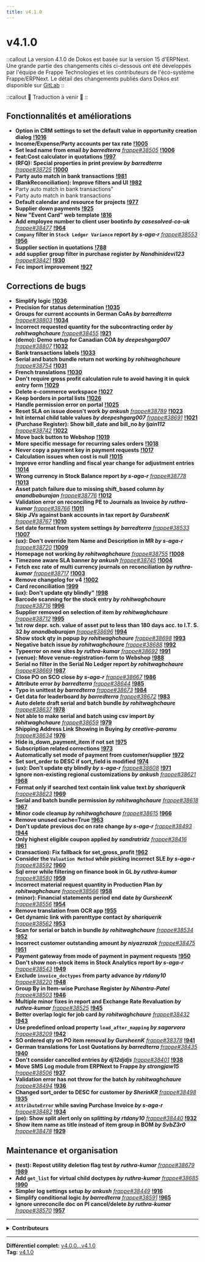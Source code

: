 ```yaml
---
title: v4.1.0
---
```


# v4.1.0


::callout
La version 4.1.0 de Dokos est basée sur la version 15 d'ERPNext.
Une grande partie des changements cités ci-dessous ont été développés par l'équipe de Frappe Technologies et les contributeurs de l'éco-système Frappe/ERPNext.
Le détail des changements publiés dans Dokos est disponible sur [GitLab](https://gitlab.com/dokos/dokos/-/releases)
::

::callout
:construction: Traduction à venir :construction:
::

## Fonctionnalités et améliorations

- **Option in CRM settings to set the default value in opportunity creation dialog** **[!1016](https://gitlab.com/dokos/dokos/-/merge_requests/1016)**
- **Income/Expense/Party accounts per tax rate** **[!1005](https://gitlab.com/dokos/dokos/-/merge_requests/1005)**
- **Set lead name from email _by barredterra_** [_frappe#38505_](https://github.com/frappe/frappe/pull/38505) **[!1006](https://gitlab.com/dokos/dokos/-/merge_requests/1006)**
- **feat:Cost calculator in quotations** **[!997](https://gitlab.com/dokos/dokos/-/merge_requests/997)**
- **(RFQ): Special properties in print preview _by barredterra_** [_frappe#38725_](https://github.com/frappe/frappe/pull/38725) **[!1000](https://gitlab.com/dokos/dokos/-/merge_requests/1000)**
- **Party auto match in bank transactions** **[!981](https://gitlab.com/dokos/dokos/-/merge_requests/981)**
- **(BankReconciliation): Improve filters and UI** **[!982](https://gitlab.com/dokos/dokos/-/merge_requests/982)**
- Party auto match in bank transactions"
- Party auto match in bank transactions
- **Default calendar and resource for projects** **[!977](https://gitlab.com/dokos/dokos/-/merge_requests/977)**
- **Supplier down payments** **[!925](https://gitlab.com/dokos/dokos/-/merge_requests/925)**
- **New "Event Card" web template** **[!816](https://gitlab.com/dokos/dokos/-/merge_requests/816)**
- **Add employee number to client user bootinfo _by casesolved-co-uk_** [_frappe#38477_](https://github.com/frappe/frappe/pull/38477) **[!964](https://gitlab.com/dokos/dokos/-/merge_requests/964)**
- **`Company` filter in `Stock Ledger Variance` report _by s-aga-r_** [_frappe#38553_](https://github.com/frappe/frappe/pull/38553) **[!956](https://gitlab.com/dokos/dokos/-/merge_requests/956)**
- **Supplier section in quotations** **[!788](https://gitlab.com/dokos/dokos/-/merge_requests/788)**
- **add supplier group filter in purchase register _by Nandhinidevi123_** [_frappe#38421_](https://github.com/frappe/frappe/pull/38421) **[!930](https://gitlab.com/dokos/dokos/-/merge_requests/930)**
- **Fec import improvement** **[!927](https://gitlab.com/dokos/dokos/-/merge_requests/927)**

## Corrections de bugs

- **Simplify logic** **[!1036](https://gitlab.com/dokos/dokos/-/merge_requests/1036)**
- **Precision for status determination** **[!1035](https://gitlab.com/dokos/dokos/-/merge_requests/1035)**
- **Groups for current accounts in German CoAs _by barredterra_** [_frappe#38803_](https://github.com/frappe/frappe/pull/38803) **[!1034](https://gitlab.com/dokos/dokos/-/merge_requests/1034)**
- **Incorrect requested quantity for the subcontracting order _by rohitwaghchaure_** [_frappe#38455_](https://github.com/frappe/frappe/pull/38455) **[!921](https://gitlab.com/dokos/dokos/-/merge_requests/921)**
- **(demo): Demo setup for Canadian COA _by deepeshgarg007_** [_frappe#38807_](https://github.com/frappe/frappe/pull/38807) **[!1032](https://gitlab.com/dokos/dokos/-/merge_requests/1032)**
- **Bank transactions labels** **[!1033](https://gitlab.com/dokos/dokos/-/merge_requests/1033)**
- **Serial and batch bundle return not working _by rohitwaghchaure_** [_frappe#38754_](https://github.com/frappe/frappe/pull/38754) **[!1031](https://gitlab.com/dokos/dokos/-/merge_requests/1031)**
- **French translations** **[!1030](https://gitlab.com/dokos/dokos/-/merge_requests/1030)**
- **Don't require gross profit calculation rule to avoid having it in quick entry form** **[!1029](https://gitlab.com/dokos/dokos/-/merge_requests/1029)**
- **Delete e-commerce workspace** **[!1027](https://gitlab.com/dokos/dokos/-/merge_requests/1027)**
- **Keep borders in portal lists** **[!1026](https://gitlab.com/dokos/dokos/-/merge_requests/1026)**
- **Handle permission error on portal** **[!1025](https://gitlab.com/dokos/dokos/-/merge_requests/1025)**
- **Reset SLA on issue doesn't work _by ankush_** [_frappe#38789_](https://github.com/frappe/frappe/pull/38789) **[!1023](https://gitlab.com/dokos/dokos/-/merge_requests/1023)**
- **Init internal child table values _by deepeshgarg007_** [_frappe#38691_](https://github.com/frappe/frappe/pull/38691) **[!1021](https://gitlab.com/dokos/dokos/-/merge_requests/1021)**
- **(Purchase Register): Show bill\_date and bill\_no _by ljain112_** [_frappe#38742_](https://github.com/frappe/frappe/pull/38742) **[!1022](https://gitlab.com/dokos/dokos/-/merge_requests/1022)**
- **Move back button to Webshop** **[!1019](https://gitlab.com/dokos/dokos/-/merge_requests/1019)**
- **More specific message for recurring sales orders** **[!1018](https://gitlab.com/dokos/dokos/-/merge_requests/1018)**
- **Never copy a payment key in payment requests** **[!1017](https://gitlab.com/dokos/dokos/-/merge_requests/1017)**
- **Calculation issues when cost is null** **[!1015](https://gitlab.com/dokos/dokos/-/merge_requests/1015)**
- **Improve error handling and fiscal year change for adjustment entries** **[!1014](https://gitlab.com/dokos/dokos/-/merge_requests/1014)**
- **Wrong currency in Stock Balance report _by s-aga-r_** [_frappe#38778_](https://github.com/frappe/frappe/pull/38778) **[!1013](https://gitlab.com/dokos/dokos/-/merge_requests/1013)**
- **Asset patch failure due to missing shift\_based column _by anandbaburajan_** [_frappe#38776_](https://github.com/frappe/frappe/pull/38776) **[!1012](https://gitlab.com/dokos/dokos/-/merge_requests/1012)**
- **Validation error on reconciling PE to Journals as Invoice _by ruthra-kumar_** [_frappe#38766_](https://github.com/frappe/frappe/pull/38766) **[!1011](https://gitlab.com/dokos/dokos/-/merge_requests/1011)**
- **Skip JVs against bank accounts in tax report _by GursheenK_** [_frappe#38767_](https://github.com/frappe/frappe/pull/38767) **[!1010](https://gitlab.com/dokos/dokos/-/merge_requests/1010)**
- **Set date format from system settings _by barredterra_** [_frappe#38533_](https://github.com/frappe/frappe/pull/38533) **[!1007](https://gitlab.com/dokos/dokos/-/merge_requests/1007)**
- **(ux): Don't override Item Name and Description in MR _by s-aga-r_** [_frappe#38720_](https://github.com/frappe/frappe/pull/38720) **[!1009](https://gitlab.com/dokos/dokos/-/merge_requests/1009)**
- **Homepage not working _by rohitwaghchaure_** [_frappe#38755_](https://github.com/frappe/frappe/pull/38755) **[!1008](https://gitlab.com/dokos/dokos/-/merge_requests/1008)**
- **Timezone aware SLA banner _by ankush_** [_frappe#38745_](https://github.com/frappe/frappe/pull/38745) **[!1004](https://gitlab.com/dokos/dokos/-/merge_requests/1004)**
- **Fetch exc rate of multi currency journals on reconciliation _by ruthra-kumar_** [_frappe#38717_](https://github.com/frappe/frappe/pull/38717) **[!1003](https://gitlab.com/dokos/dokos/-/merge_requests/1003)**
- **Remove changelog for v4** **[!1002](https://gitlab.com/dokos/dokos/-/merge_requests/1002)**
- **Card reconciliation** **[!999](https://gitlab.com/dokos/dokos/-/merge_requests/999)**
- **(ux): Don't update qty blindly"** **[!998](https://gitlab.com/dokos/dokos/-/merge_requests/998)**
- **Barcode scanning for the stock entry _by rohitwaghchaure_** [_frappe#38716_](https://github.com/frappe/frappe/pull/38716) **[!996](https://gitlab.com/dokos/dokos/-/merge_requests/996)**
- **Supplier removed on selection of item _by rohitwaghchaure_** [_frappe#38712_](https://github.com/frappe/frappe/pull/38712) **[!995](https://gitlab.com/dokos/dokos/-/merge_requests/995)**
- **1st row depr. sch. value of asset put to less than 180 days acc. to I.T. S. 32 _by anandbaburajan_** [_frappe#38696_](https://github.com/frappe/frappe/pull/38696) **[!994](https://gitlab.com/dokos/dokos/-/merge_requests/994)**
- **Show stock qty in popup _by rohitwaghchaure_** [_frappe#38698_](https://github.com/frappe/frappe/pull/38698) **[!993](https://gitlab.com/dokos/dokos/-/merge_requests/993)**
- **Negative batch issue _by rohitwaghchaure_** [_frappe#38688_](https://github.com/frappe/frappe/pull/38688) **[!992](https://gitlab.com/dokos/dokos/-/merge_requests/992)**
- **Typeerror on new sites _by ruthra-kumar_** [_frappe#38692_](https://github.com/frappe/frappe/pull/38692) **[!991](https://gitlab.com/dokos/dokos/-/merge_requests/991)**
- **(venue): Move venue-registration-form to Webshop** **[!988](https://gitlab.com/dokos/dokos/-/merge_requests/988)**
- **Serial no filter in the Serial No Ledger report _by rohitwaghchaure_** [_frappe#38669_](https://github.com/frappe/frappe/pull/38669) **[!987](https://gitlab.com/dokos/dokos/-/merge_requests/987)**
- **Close PO on SCO close _by s-aga-r_** [_frappe#38667_](https://github.com/frappe/frappe/pull/38667) **[!986](https://gitlab.com/dokos/dokos/-/merge_requests/986)**
- **Attribute error _by barredterra_** [_frappe#38644_](https://github.com/frappe/frappe/pull/38644) **[!985](https://gitlab.com/dokos/dokos/-/merge_requests/985)**
- **Typo in unittest _by barredterra_** [_frappe#38673_](https://github.com/frappe/frappe/pull/38673) **[!984](https://gitlab.com/dokos/dokos/-/merge_requests/984)**
- **Get data for leaderboard _by barredterra_** [_frappe#38672_](https://github.com/frappe/frappe/pull/38672) **[!983](https://gitlab.com/dokos/dokos/-/merge_requests/983)**
- **Auto delete draft serial and batch bundle _by rohitwaghchaure_** [_frappe#38637_](https://github.com/frappe/frappe/pull/38637) **[!978](https://gitlab.com/dokos/dokos/-/merge_requests/978)**
- **Not able to make serial and batch using csv import _by rohitwaghchaure_** [_frappe#38659_](https://github.com/frappe/frappe/pull/38659) **[!979](https://gitlab.com/dokos/dokos/-/merge_requests/979)**
- **Shipping Address Link Showing in Buying _by creative-paramu_** [_frappe#38634_](https://github.com/frappe/frappe/pull/38634) **[!976](https://gitlab.com/dokos/dokos/-/merge_requests/976)**
- **Hide is\_down\_payment\_item if not set** **[!975](https://gitlab.com/dokos/dokos/-/merge_requests/975)**
- **Subscription related corrections** **[!973](https://gitlab.com/dokos/dokos/-/merge_requests/973)**
- **Automatically set mode of payment from customer/supplier** **[!972](https://gitlab.com/dokos/dokos/-/merge_requests/972)**
- **Set sort\_order to DESC if sort\_field is modified** **[!974](https://gitlab.com/dokos/dokos/-/merge_requests/974)**
- **(ux): Don't update qty blindly _by s-aga-r_** [_frappe#38608_](https://github.com/frappe/frappe/pull/38608) **[!971](https://gitlab.com/dokos/dokos/-/merge_requests/971)**
- **Ignore non-existing regional customizations _by ankush_** [_frappe#38621_](https://github.com/frappe/frappe/pull/38621) **[!968](https://gitlab.com/dokos/dokos/-/merge_requests/968)**
- **Format only if searched text contain link value text _by shariquerik_** [_frappe#38623_](https://github.com/frappe/frappe/pull/38623) **[!969](https://gitlab.com/dokos/dokos/-/merge_requests/969)**
- **Serial and batch bundle permission _by rohitwaghchaure_** [_frappe#38618_](https://github.com/frappe/frappe/pull/38618) **[!967](https://gitlab.com/dokos/dokos/-/merge_requests/967)**
- **Minor code cleanup _by rohitwaghchaure_** [_frappe#38615_](https://github.com/frappe/frappe/pull/38615) **[!966](https://gitlab.com/dokos/dokos/-/merge_requests/966)**
- **Remove unused cache=True** **[!963](https://gitlab.com/dokos/dokos/-/merge_requests/963)**
- **Don't update previous doc on rate change _by s-aga-r_** [_frappe#38493_](https://github.com/frappe/frappe/pull/38493) **[!944](https://gitlab.com/dokos/dokos/-/merge_requests/944)**
- **Only highest eligible coupon applied _by sandratridz_** [_frappe#38416_](https://github.com/frappe/frappe/pull/38416) **[!961](https://gitlab.com/dokos/dokos/-/merge_requests/961)**
- **(transaction): Fix fallback for set\_gross\_profit** **[!962](https://gitlab.com/dokos/dokos/-/merge_requests/962)**
- **Consider the `Valuation Method` while picking incorrect SLE _by s-aga-r_** [_frappe#38592_](https://github.com/frappe/frappe/pull/38592) **[!960](https://gitlab.com/dokos/dokos/-/merge_requests/960)**
- **Sql error while filtering on finance book in GL _by ruthra-kumar_** [_frappe#38580_](https://github.com/frappe/frappe/pull/38580) **[!959](https://gitlab.com/dokos/dokos/-/merge_requests/959)**
- **Incorrect material request quantity in Production Plan _by rohitwaghchaure_** [_frappe#38566_](https://github.com/frappe/frappe/pull/38566) **[!958](https://gitlab.com/dokos/dokos/-/merge_requests/958)**
- **(minor): Financial statements period end date _by GursheenK_** [_frappe#38556_](https://github.com/frappe/frappe/pull/38556) **[!954](https://gitlab.com/dokos/dokos/-/merge_requests/954)**
- **Remove translation from OCR app** **[!955](https://gitlab.com/dokos/dokos/-/merge_requests/955)**
- **Get dynamic link with parenttype contact _by shariquerik_** [_frappe#38562_](https://github.com/frappe/frappe/pull/38562) **[!953](https://gitlab.com/dokos/dokos/-/merge_requests/953)**
- **Scan for serial or batch in bundle _by rohitwaghchaure_** [_frappe#38534_](https://github.com/frappe/frappe/pull/38534) **[!952](https://gitlab.com/dokos/dokos/-/merge_requests/952)**
- **Incorrect customer outstanding amount _by niyazrazak_** [_frappe#38475_](https://github.com/frappe/frappe/pull/38475) **[!951](https://gitlab.com/dokos/dokos/-/merge_requests/951)**
- **Payment gateway from mode of payment in payment requests** **[!950](https://gitlab.com/dokos/dokos/-/merge_requests/950)**
- **Don't show non-stock items in Stock Analytics report _by s-aga-r_** [_frappe#38543_](https://github.com/frappe/frappe/pull/38543) **[!949](https://gitlab.com/dokos/dokos/-/merge_requests/949)**
- **Exclude `invoice_doctypes` from party advance _by rtdany10_** [_frappe#38220_](https://github.com/frappe/frappe/pull/38220) **[!948](https://gitlab.com/dokos/dokos/-/merge_requests/948)**
- **Group By in Item-wise Purchase Register _by Nihantra-Patel_** [_frappe#38503_](https://github.com/frappe/frappe/pull/38503) **[!946](https://gitlab.com/dokos/dokos/-/merge_requests/946)**
- **Multiple minor fixes in report and Exchange Rate Revaluation _by ruthra-kumar_** [_frappe#38525_](https://github.com/frappe/frappe/pull/38525) **[!945](https://gitlab.com/dokos/dokos/-/merge_requests/945)**
- **Better overlap logic for job card _by rohitwaghchaure_** [_frappe#38432_](https://github.com/frappe/frappe/pull/38432) **[!943](https://gitlab.com/dokos/dokos/-/merge_requests/943)**
- **Use predefined onload property `load_after_mapping` _by sagarvora_** [_frappe#38209_](https://github.com/frappe/frappe/pull/38209) **[!942](https://gitlab.com/dokos/dokos/-/merge_requests/942)**
- **SO ordered qty on PO item removal _by GursheenK_** [_frappe#38378_](https://github.com/frappe/frappe/pull/38378) **[!941](https://gitlab.com/dokos/dokos/-/merge_requests/941)**
- **German translations for Lost Quotations _by barredterra_** [_frappe#38435_](https://github.com/frappe/frappe/pull/38435) **[!940](https://gitlab.com/dokos/dokos/-/merge_requests/940)**
- **Don't consider cancelled entries _by dj12djdjs_** [_frappe#38401_](https://github.com/frappe/frappe/pull/38401) **[!938](https://gitlab.com/dokos/dokos/-/merge_requests/938)**
- **Move SMS Log module from ERPNext to Frappe _by strongjaw15_** [_frappe#38506_](https://github.com/frappe/frappe/pull/38506) **[!937](https://gitlab.com/dokos/dokos/-/merge_requests/937)**
- **Validation error has not throw for the batch _by rohitwaghchaure_** [_frappe#38494_](https://github.com/frappe/frappe/pull/38494) **[!936](https://gitlab.com/dokos/dokos/-/merge_requests/936)**
- **Changed sort\_order to DESC for customer _by SherinKR_** [_frappe#38498_](https://github.com/frappe/frappe/pull/38498) **[!935](https://gitlab.com/dokos/dokos/-/merge_requests/935)**
- **`AttributeError` while saving Purchase Invoice _by s-aga-r_** [_frappe#38482_](https://github.com/frappe/frappe/pull/38482) **[!934](https://gitlab.com/dokos/dokos/-/merge_requests/934)**
- **(pe): Show split alert only on splitting _by rtdany10_** [_frappe#38440_](https://github.com/frappe/frappe/pull/38440) **[!932](https://gitlab.com/dokos/dokos/-/merge_requests/932)**
- **Show item name as title instead of item group in BOM _by SvbZ3r0_** [_frappe#38478_](https://github.com/frappe/frappe/pull/38478) **[!929](https://gitlab.com/dokos/dokos/-/merge_requests/929)**


## Maintenance et organisation

- **(test): Repost utility deletion flag test _by ruthra-kumar_** [_frappe#38679_](https://github.com/frappe/frappe/pull/38679) **[!989](https://gitlab.com/dokos/dokos/-/merge_requests/989)**
- **Add `get_list` for virtual child doctypes _by ruthra-kumar_** [_frappe#38685_](https://github.com/frappe/frappe/pull/38685) **[!990](https://gitlab.com/dokos/dokos/-/merge_requests/990)**
- **Simpler log settings setup _by ankush_** [_frappe#38449_](https://github.com/frappe/frappe/pull/38449) **[!916](https://gitlab.com/dokos/dokos/-/merge_requests/916)**
- **Simplify conditional logic _by barredterra_** [_frappe#38591_](https://github.com/frappe/frappe/pull/38591) **[!965](https://gitlab.com/dokos/dokos/-/merge_requests/965)**
- **Ignore unreconcile doc on PI cancel/delete _by ruthra-kumar_** [_frappe#38570_](https://github.com/frappe/frappe/pull/38570) **[!957](https://gitlab.com/dokos/dokos/-/merge_requests/957)**


---

<details><summary><b>Contributeurs</b></summary>

- **Charles-Henri Decultot** (79)
- **rohitwaghchaure** (15)
- **ruthra kumar** (13)
- **s-aga-r** (12)
- **barredterra** (11)
- **Corentin Forler** (10)
- **Ankush Menat** (5)
- **Deepesh Garg** (3)
- **Raffael Meyer** (3)
- **Anand Baburajan** (2)

<details><summary>et 22 autres contributeurs...</summary>

- Dany Robert
- Devin Slauenwhite
- Gursheen Anand
- Shariq Ansari
- Antoine
- Corin Wenger
- Gughan Ravikumar
- Gursheen Kaur Anand
- NIYAZ RAZAK
- NandhiniDevi
- Nihantra C. Patel
- Richard Case
- Rohit Waghchaure
- Sagar Vora
- Sherin KR
- creative-paramu
- ljain112
- sandratridz

</details>
</details>

---

**Différentiel complet:** [v4.0.0...v4.1.0](https://gitlab.com/dokos/dokos/-/compare/v4.0.0...v4.1.0)  
**Tag:** [v4.1.0](https://gitlab.com/dokos/dokos/-/tags/v4.1.0) 